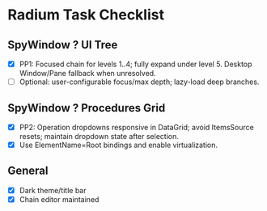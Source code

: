 # Radium Task Checklist

## SpyWindow ? UI Tree
- [x] PP1: Focused chain for levels 1..4; fully expand under level 5. Desktop Window/Pane fallback when unresolved.
- [ ] Optional: user-configurable focus/max depth; lazy-load deep branches.

## SpyWindow ? Procedures Grid
- [x] PP2: Operation dropdowns responsive in DataGrid; avoid ItemsSource resets; maintain dropdown state after selection.
- [x] Use ElementName=Root bindings and enable virtualization.

## General
- [x] Dark theme/title bar
- [x] Chain editor maintained
